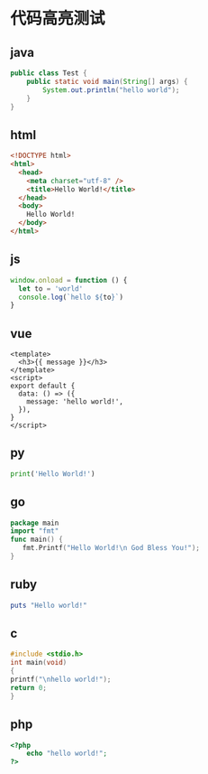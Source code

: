 # 代码高亮测试

## java

```java
public class Test {
    public static void main(String[] args) {
        System.out.println("hello world");
    }
}
```

## html

```html
<!DOCTYPE html>
<html>
  <head>
    <meta charset="utf-8" />
    <title>Hello World!</title>
  </head>
  <body>
    Hello World!
  </body>
</html>
```

## js

```js
window.onload = function () {
  let to = 'world'
  console.log(`hello ${to}`)
}
```

## vue

```vue
<template>
  <h3>{{ message }}</h3>
</template>
<script>
export default {
  data: () => ({
    message: 'hello world!',
  }),
}
</script>
```

## py

```py
print('Hello World!')
```

## go

```go
package main
import "fmt"
func main() {
   fmt.Printf("Hello World!\n God Bless You!");
}
```

## ruby

```ruby
puts "Hello world!"
```

## c

```c
#include <stdio.h>
int main(void)
{
printf("\nhello world!");
return 0;
}
```

## php

```php
<?php
    echo "hello world!";
?>
```
